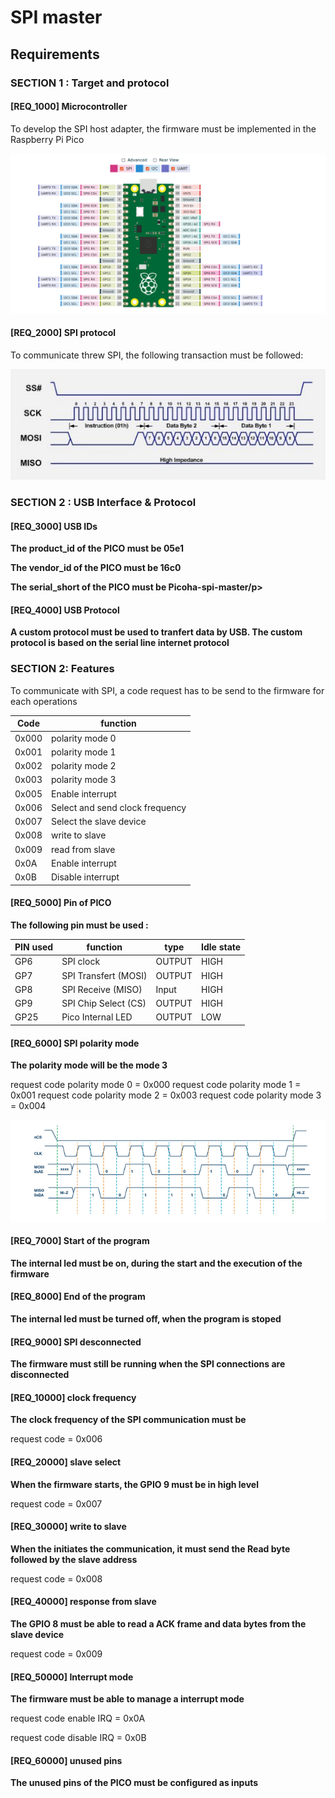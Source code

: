 # SPI master

## Requirements


### SECTION 1 : Target and protocol

#### [REQ_1000] Microcontroller

To develop the SPI host adapter, the firmware must be implemented in the Raspberry Pi Pico

![](img/pinout.png)

#### [REQ_2000] SPI protocol

To communicate threw SPI, the following transaction must be followed:  

![](img/spi.png)


### SECTION 2 : USB Interface & Protocol

#### [REQ_3000] USB IDs

**<p>The product_id of the PICO must be 05e1</p>**
**<p>The vendor_id of the PICO must be 16c0</p>**
**<p>The serial_short of the PICO must be Picoha-spi-master/p>**


#### [REQ_4000] USB Protocol

**A custom protocol must be used to tranfert data by USB. The custom protocol is based on the serial line internet protocol**



### SECTION 2: Features

To communicate with SPI, a code request has to be send to the firmware for each operations

|  Code  |   function              |
| -------      | ------------------------|     
|    0x000       |      polarity mode 0       | 
|    0x001       |  polarity mode 1  |
|    0x002       |   polarity mode 2   |  
|    0x003       |  polarity mode 3   |
|    0x005       |  Enable interrupt  |
|    0x006       |      Select and send clock frequency         | 
|    0x007       |  Select the slave device  |
|    0x008       |   write to slave   |  
|    0x009       |  read from slave  |
|    0x0A       |  Enable interrupt  |
|    0x0B       |  Disable interrupt  |

#### [REQ_5000] Pin of PICO
**The following pin must be used :**

|   PIN used   |   function              |   type | Idle state |
| -------      | ------------------------|--------|------------|          
|    GP6       |   SPI clock             | OUTPUT |   HIGH     | 
|    GP7       |  SPI Transfert (MOSI)   | OUTPUT |   HIGH     | 
|    GP8       |   SPI Receive (MISO)    | Input  |   HIGH     |   
|    GP9       |  SPI Chip Select (CS)   | OUTPUT |   HIGH     | 
|    GP25      |    Pico Internal LED    | OUTPUT |   LOW      | 


#### [REQ_6000] SPI polarity mode
**The polarity mode will be the mode 3**

request code polarity mode 0 = 0x000
request code polarity mode 1 = 0x001
request code polarity mode 2 = 0x003
request code polarity mode 3 = 0x004


![](img/spi_mode_3.png)

#### [REQ_7000] Start of the program
**The internal led must be on, during the start and the execution of the firmware**

#### [REQ_8000] End of the program
**The internal led must be turned off, when the program is stoped**

#### [REQ_9000] SPI desconnected
**The firmware must still be running when the SPI connections are disconnected**

#### [REQ_10000] clock frequency
**The clock frequency of the SPI communication must be**
<p>request code = 0x006</p>

#### [REQ_20000] slave select
**When the firmware starts, the GPIO 9 must be in high level**
<p>request code = 0x007</p>

#### [REQ_30000] write to slave
**When the initiates the communication, it must send the Read byte followed by the slave address**
<p>request code = 0x008</p>

#### [REQ_40000] response from slave
**The GPIO 8 must be able to read a ACK frame and data bytes from the slave device**
<p>request code = 0x009</p>

#### [REQ_50000] Interrupt mode
**The firmware must be able to manage a interrupt mode**
<p>request code enable IRQ = 0x0A</p>
<p>request code disable IRQ = 0x0B</p>

#### [REQ_60000] unused pins
**The unused pins of the PICO must be configured as inputs**